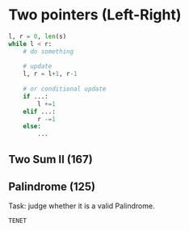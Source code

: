 # Two pointers (Left-Right)

```python
l, r = 0, len(s)
while l < r:
    # do something
    
    # update
    l, r = l+1, r-1
    
    # or conditional update
    if ...:
        l +=1
    elif ...:
        r -=1
    else:
        ...

```

## Two Sum II (167)

## Palindrome (125)
Task: judge whether it is a valid Palindrome.

`TENET`



